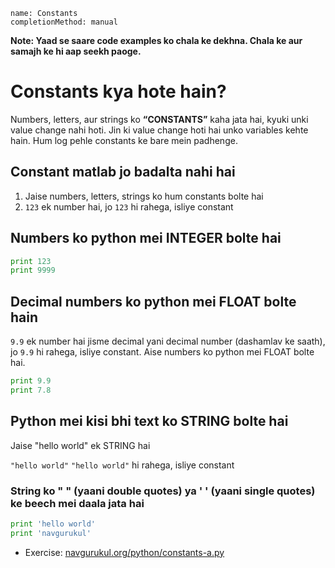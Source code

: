 ```ngMeta
name: Constants
completionMethod: manual
```

**Note: Yaad se saare code examples ko chala ke dekhna. Chala ke aur samajh ke hi aap seekh paoge.**

# Constants kya hote hain?

Numbers, letters, aur strings ko **“CONSTANTS”** kaha jata hai, kyuki unki value change nahi hoti. Jin ki value change hoti hai unko variables kehte hain. Hum log pehle constants ke bare mein padhenge.

## Constant matlab jo badalta nahi hai

1. Jaise numbers, letters, strings ko hum constants bolte hai
2. `123` ek number hai, jo `123` hi rahega, isliye constant

## Numbers ko python mei INTEGER bolte hai

```python
print 123
print 9999
```

## Decimal numbers ko python mei FLOAT bolte hain

`9.9` ek number hai jisme decimal yani decimal number (dashamlav ke saath), jo `9.9` hi rahega, isliye constant. 
Aise numbers ko python mei FLOAT bolte hai.

```python
print 9.9
print 7.8
```

## Python mei kisi bhi text ko STRING bolte hai

Jaise "hello world" ek STRING hai

`"hello world"` `"hello world"` hi rahega, isliye constant

### String ko " " (yaani double quotes) ya ' ' (yaani single quotes) ke beech mei daala jata hai

```python
print 'hello world'
print 'navgurukul'
```

- Exercise: [navgurukul.org/python/constants-a.py](http://navgurukul.org/python/constants-a.py)  